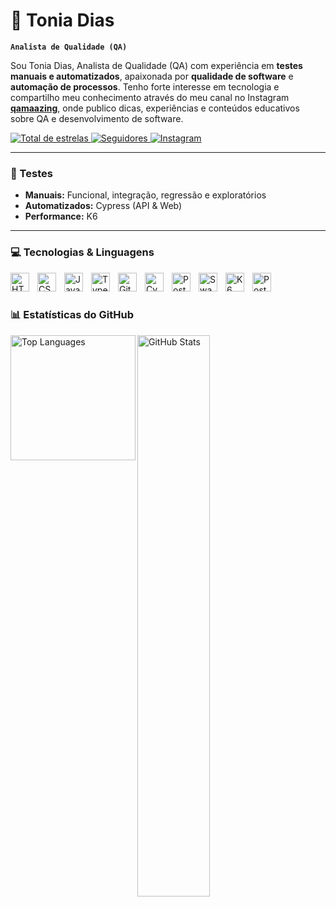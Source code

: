 # 👾 Tonia Dias

**`Analista de Qualidade (QA)`**

Sou Tonia Dias, Analista de Qualidade (QA) com experiência em **testes manuais e automatizados**, apaixonada por **qualidade de software** e **automação de processos**. Tenho forte interesse em tecnologia e compartilho meu conhecimento através do meu canal no Instagram **[qamaazing](https://www.instagram.com/qamaazing/)**, onde publico dicas, experiências e conteúdos educativos sobre QA e desenvolvimento de software.

<p align="left">
    <a href="https://github.com/toniadias?tab=repositories&sort=stargazers">
        <img 
            alt="Total de estrelas" 
            title="Total de estrelas GitHub" 
            src="https://custom-icon-badges.demolab.com/github/stars/toniadias?color=55960c&style=for-the-badge&labelColor=488207&logo=star&label=Estrelas"
        />
    </a>
    <a href="https://github.com/toniadias?tab=followers">
        <img 
            alt="Seguidores" 
            title="Me siga no GitHub" 
            src="https://custom-icon-badges.demolab.com/github/followers/toniadias?color=236ad3&labelColor=1155ba&style=for-the-badge&logo=github&label=Seguidores&logoColor=white"
        />
    </a>
    <a href="https://www.instagram.com/qamaazing/">
        <img 
            alt="Instagram" 
            title="Me siga no Instagram" 
            src="https://img.shields.io/badge/Instagram-%23E4405F?style=for-the-badge&logo=instagram&logoColor=white"
        />
    </a> 
</p>

---

### 🧪 Testes
- **Manuais:** Funcional, integração, regressão e exploratórios  
- **Automatizados:** Cypress (API & Web)
- **Performance:** K6  

---

### 💻 Tecnologias & Linguagens

<img align="left" alt="HTML" title="HTML" width="30px" style="padding-right:10px;" src="https://cdn.jsdelivr.net/gh/devicons/devicon@latest/icons/html5/html5-original.svg" />
<img align="left" alt="CSS" title="CSS" width="30px" style="padding-right:10px;" src="https://cdn.jsdelivr.net/gh/devicons/devicon@latest/icons/css3/css3-original.svg" />
<img align="left" alt="JavaScript" title="JavaScript" width="30px" style="padding-right:10px;" src="https://cdn.jsdelivr.net/gh/devicons/devicon@latest/icons/javascript/javascript-original.svg" />
<img align="left" alt="TypeScript" title="TypeScript" width="30px" style="padding-right:10px;" src="https://cdn.jsdelivr.net/gh/devicons/devicon@latest/icons/typescript/typescript-original.svg" />
<img align="left" alt="Git" title="Git" width="30px" style="padding-right:10px;" src="https://cdn.jsdelivr.net/gh/devicons/devicon@latest/icons/git/git-original.svg" />
<img align="left" alt="Cypress" title="Cypress" width="30px" style="padding-right:10px;" src="https://cdn.jsdelivr.net/gh/devicons/devicon@latest/icons/cypressio/cypressio-original.svg" />
<img align="left" alt="Postman" title="Postman" width="30px" style="padding-right:10px;" src="https://cdn.jsdelivr.net/gh/devicons/devicon@latest/icons/postman/postman-original.svg" />
<img align="left" alt="Swagger" title="Swagger" width="30px" style="padding-right:10px;" src="https://cdn.jsdelivr.net/gh/devicons/devicon@latest/icons/swagger/swagger-original.svg" />
<img align="left" alt="K6" title="K6" width="30px" style="padding-right:10px;" src="https://cdn.jsdelivr.net/gh/devicons/devicon@latest/icons/k6/k6-original.svg" />
<img align="left" alt="PostgreSQL" title="PostgreSQL" width="30px" style="padding-right:10px;" src="https://cdn.jsdelivr.net/gh/devicons/devicon@latest/icons/postgresql/postgresql-original.svg" />

<br/><br/>

### 📊 Estatísticas do GitHub

<p>
  <img alt="GitHub Stats" src="https://github-readme-stats.vercel.app/api?username=toniadias&show_icons=true&theme=tokyonight&locale=pt-br" width="48%" />
  <img align="left" alt="Top Languages" height="200" src="https://github-readme-stats.vercel.app/api/top-langs/?username=toniadias&theme=tokyonight&layout=compact&custom_title=Tecnologias&langs_count=3" />
</p>

<br/><br/>
